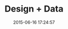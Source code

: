 ---
layout: "inspirer-default"
title: "Design + Data"
date: "2015-06-16 17:24:57"
path1: "inspiration"
path2: "code-art"
path3: 
category: "code-art"
tags:
element-ui:
element-ui-url:
url-demo: "http://www.designplusdata.com/"
image: "code-art-1.jpg"
image-2: "code-art-2.jpg"
intro: "Un code source, des données exotiques et de la dataviz. Le cocktail pour réaliser et vendre un poster."
auteur: "MagazineDuWebdesign"
description: "Un code source, des données exotiques et de la dataviz. Le cocktail pour réaliser et vendre un poster."
---